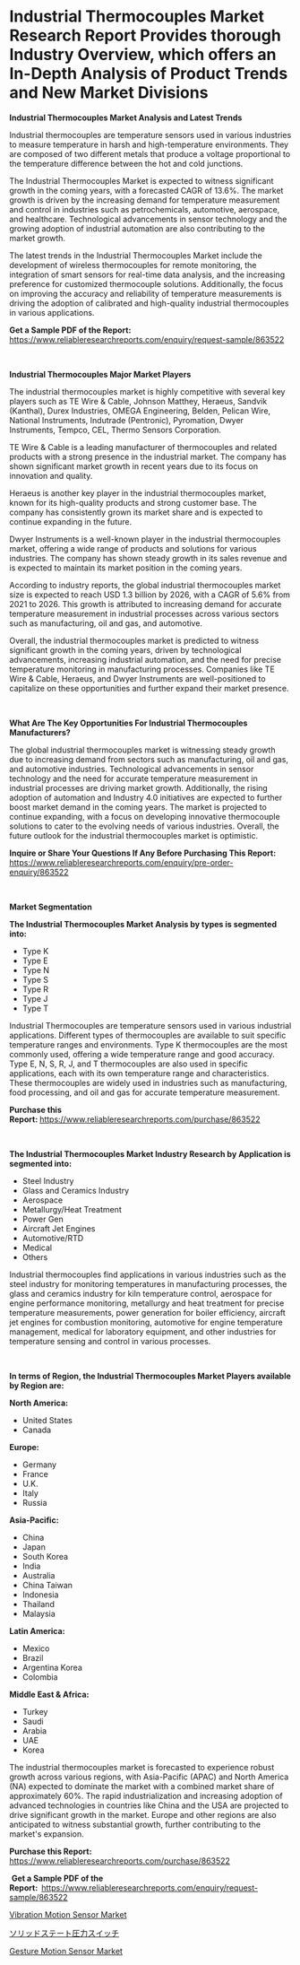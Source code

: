 <p><h1>Industrial Thermocouples Market Research Report Provides thorough Industry Overview, which offers an In-Depth Analysis of Product Trends and New Market Divisions</h1></p><p><strong>Industrial Thermocouples Market Analysis and Latest Trends</strong></p>
<p><p>Industrial thermocouples are temperature sensors used in various industries to measure temperature in harsh and high-temperature environments. They are composed of two different metals that produce a voltage proportional to the temperature difference between the hot and cold junctions.</p><p>The Industrial Thermocouples Market is expected to witness significant growth in the coming years, with a forecasted CAGR of 13.6%. The market growth is driven by the increasing demand for temperature measurement and control in industries such as petrochemicals, automotive, aerospace, and healthcare. Technological advancements in sensor technology and the growing adoption of industrial automation are also contributing to the market growth.</p><p>The latest trends in the Industrial Thermocouples Market include the development of wireless thermocouples for remote monitoring, the integration of smart sensors for real-time data analysis, and the increasing preference for customized thermocouple solutions. Additionally, the focus on improving the accuracy and reliability of temperature measurements is driving the adoption of calibrated and high-quality industrial thermocouples in various applications.</p></p>
<p><strong>Get a Sample PDF of the Report:&nbsp;</strong> <a href="https://www.reliableresearchreports.com/enquiry/request-sample/863522">https://www.reliableresearchreports.com/enquiry/request-sample/863522</a></p>
<p>&nbsp;</p>
<p><strong>Industrial Thermocouples Major Market Players</strong></p>
<p><p>The industrial thermocouples market is highly competitive with several key players such as TE Wire & Cable, Johnson Matthey, Heraeus, Sandvik (Kanthal), Durex Industries, OMEGA Engineering, Belden, Pelican Wire, National Instruments, Indutrade (Pentronic), Pyromation, Dwyer Instruments, Tempco, CEL, Thermo Sensors Corporation. </p><p>TE Wire & Cable is a leading manufacturer of thermocouples and related products with a strong presence in the industrial market. The company has shown significant market growth in recent years due to its focus on innovation and quality.</p><p>Heraeus is another key player in the industrial thermocouples market, known for its high-quality products and strong customer base. The company has consistently grown its market share and is expected to continue expanding in the future.</p><p>Dwyer Instruments is a well-known player in the industrial thermocouples market, offering a wide range of products and solutions for various industries. The company has shown steady growth in its sales revenue and is expected to maintain its market position in the coming years.</p><p>According to industry reports, the global industrial thermocouples market size is expected to reach USD 1.3 billion by 2026, with a CAGR of 5.6% from 2021 to 2026. This growth is attributed to increasing demand for accurate temperature measurement in industrial processes across various sectors such as manufacturing, oil and gas, and automotive.</p><p>Overall, the industrial thermocouples market is predicted to witness significant growth in the coming years, driven by technological advancements, increasing industrial automation, and the need for precise temperature monitoring in manufacturing processes. Companies like TE Wire & Cable, Heraeus, and Dwyer Instruments are well-positioned to capitalize on these opportunities and further expand their market presence.</p></p>
<p>&nbsp;</p>
<p><strong>What Are The Key Opportunities For Industrial Thermocouples Manufacturers?</strong></p>
<p><p>The global industrial thermocouples market is witnessing steady growth due to increasing demand from sectors such as manufacturing, oil and gas, and automotive industries. Technological advancements in sensor technology and the need for accurate temperature measurement in industrial processes are driving market growth. Additionally, the rising adoption of automation and Industry 4.0 initiatives are expected to further boost market demand in the coming years. The market is projected to continue expanding, with a focus on developing innovative thermocouple solutions to cater to the evolving needs of various industries. Overall, the future outlook for the industrial thermocouples market is optimistic.</p></p>
<p><strong>Inquire or Share Your Questions If Any Before Purchasing This Report:</strong> <a href="https://www.reliableresearchreports.com/enquiry/pre-order-enquiry/863522">https://www.reliableresearchreports.com/enquiry/pre-order-enquiry/863522</a></p>
<p>&nbsp;</p>
<p><strong>Market Segmentation</strong></p>
<p><strong>The Industrial Thermocouples Market Analysis by types is segmented into:</strong></p>
<p><ul><li>Type K</li><li>Type E</li><li>Type N</li><li>Type S</li><li>Type R</li><li>Type J</li><li>Type T</li></ul></p>
<p><p>Industrial Thermocouples are temperature sensors used in various industrial applications. Different types of thermocouples are available to suit specific temperature ranges and environments. Type K thermocouples are the most commonly used, offering a wide temperature range and good accuracy. Type E, N, S, R, J, and T thermocouples are also used in specific applications, each with its own temperature range and characteristics. These thermocouples are widely used in industries such as manufacturing, food processing, and oil and gas for accurate temperature measurement.</p></p>
<p><strong>Purchase this Report:&nbsp;</strong><a href="https://www.reliableresearchreports.com/purchase/863522">https://www.reliableresearchreports.com/purchase/863522</a></p>
<p>&nbsp;</p>
<p><strong>The Industrial Thermocouples Market Industry Research by Application is segmented into:</strong></p>
<p><ul><li>Steel Industry</li><li>Glass and Ceramics Industry</li><li>Aerospace</li><li>Metallurgy/Heat Treatment</li><li>Power Gen</li><li>Aircraft Jet Engines</li><li>Automotive/RTD</li><li>Medical</li><li>Others</li></ul></p>
<p><p>Industrial thermocouples find applications in various industries such as the steel industry for monitoring temperatures in manufacturing processes, the glass and ceramics industry for kiln temperature control, aerospace for engine performance monitoring, metallurgy and heat treatment for precise temperature measurements, power generation for boiler efficiency, aircraft jet engines for combustion monitoring, automotive for engine temperature management, medical for laboratory equipment, and other industries for temperature sensing and control in various processes.</p></p>
<p>&nbsp;</p>
<p><strong>In terms of Region, the Industrial Thermocouples Market Players available by Region are:</strong></p>
<p>
    <p> <strong> North America: </strong>
        <ul>
            <li>United States</li>
            <li>Canada</li>
        </ul>
        </p> 
    <p> <strong> Europe: </strong>
        <ul>
            <li>Germany</li>
            <li>France</li>
            <li>U.K.</li>
            <li>Italy</li>
            <li>Russia</li>
        </ul>
        </p> 
    <p> <strong> Asia-Pacific: </strong>
        <ul>
            <li>China</li>
            <li>Japan</li>
            <li>South Korea</li>
            <li>India</li>
            <li>Australia</li>
            <li>China Taiwan</li>
            <li>Indonesia</li>
            <li>Thailand</li>
            <li>Malaysia</li>
        </ul>
        </p> 
    <p> <strong> Latin America: </strong>
        <ul>
            <li>Mexico</li>
            <li>Brazil</li>
            <li>Argentina Korea</li>
            <li>Colombia</li>
        </ul>
        </p> 
    <p> <strong> Middle East & Africa: </strong>
        <ul>
            <li>Turkey</li>
            <li>Saudi</li>
            <li>Arabia</li>
            <li>UAE</li>
            <li>Korea</li>
        </ul>
    </p>
    </p>
<p><p>The industrial thermocouples market is forecasted to experience robust growth across various regions, with Asia-Pacific (APAC) and North America (NA) expected to dominate the market with a combined market share of approximately 60%. The rapid industrialization and increasing adoption of advanced technologies in countries like China and the USA are projected to drive significant growth in the market. Europe and other regions are also anticipated to witness substantial growth, further contributing to the market's expansion.</p></p>
<p><strong>Purchase this Report: </strong><a href="https://www.reliableresearchreports.com/purchase/863522">https://www.reliableresearchreports.com/purchase/863522</a></p>
<p>&nbsp;<strong>Get a Sample PDF of the Report:&nbsp;&nbsp;</strong><a href="https://www.reliableresearchreports.com/enquiry/request-sample/863522">https://www.reliableresearchreports.com/enquiry/request-sample/863522</a></p>
<p><strong></strong></p>
<p><p><a href="https://github.com/brentleyjimmiealvaradoz4l1rea/Market-Research-Report-List-1/blob/main/vibration-motion-sensor-market.md">Vibration Motion Sensor Market</a></p><p><a href="https://github.com/SarahFahey88/Market-Research-Report-List-1/blob/main/787185810606.md">ソリッドステート圧力スイッチ</a></p><p><a href="https://github.com/eeaveuhhh/Market-Research-Report-List-2/blob/main/gesture-motion-sensor-market.md">Gesture Motion Sensor Market</a></p></p>